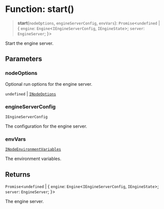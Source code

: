 # Function: start()

> **start**(`nodeOptions`, `engineServerConfig`, `envVars`): `Promise`\<`undefined` \| \{ `engine`: `Engine`\<`IEngineServerConfig`, `IEngineState`\>; `server`: `EngineServer`; \}\>

Start the engine server.

## Parameters

### nodeOptions

Optional run options for the engine server.

`undefined` | [`INodeOptions`](../interfaces/INodeOptions.md)

### engineServerConfig

`IEngineServerConfig`

The configuration for the engine server.

### envVars

[`INodeEnvironmentVariables`](../interfaces/INodeEnvironmentVariables.md)

The environment variables.

## Returns

`Promise`\<`undefined` \| \{ `engine`: `Engine`\<`IEngineServerConfig`, `IEngineState`\>; `server`: `EngineServer`; \}\>

The engine server.
